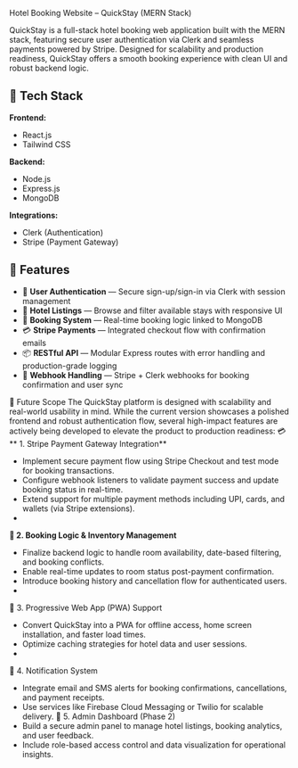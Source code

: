Hotel Booking Website – QuickStay (MERN Stack)

QuickStay is a full-stack hotel booking web application built with the MERN stack, featuring secure user authentication via Clerk
and seamless payments powered by Stripe. Designed for scalability and production readiness, 
QuickStay offers a smooth booking experience with clean UI and robust backend logic.

## 🚀 Tech Stack

**Frontend:**
- React.js
- Tailwind CSS

**Backend:**
- Node.js
- Express.js
- MongoDB

**Integrations:**
- Clerk (Authentication)
- Stripe (Payment Gateway)

## 🔐 Features

- 🔑 **User Authentication** — Secure sign-up/sign-in via Clerk with session management
- 🏨 **Hotel Listings** — Browse and filter available stays with responsive UI
- 📅 **Booking System** — Real-time booking logic linked to MongoDB
- 💳 **Stripe Payments** — Integrated checkout flow with confirmation emails
- 📦 **RESTful API** — Modular Express routes with error handling and production-grade logging
- 📄 **Webhook Handling** — Stripe + Clerk webhooks for booking confirmation and user sync

🚀 Future Scope
The QuickStay platform is designed with scalability and real-world usability in mind. While the current version showcases a polished frontend and robust authentication flow, several high-impact features are actively being developed to elevate the product to production readiness:
💳** 1. Stripe Payment Gateway Integration**
- Implement secure payment flow using Stripe Checkout and test mode for booking transactions.
- Configure webhook listeners to validate payment success and update booking status in real-time.
- Extend support for multiple payment methods including UPI, cards, and wallets (via Stripe extensions).
- 
**🏨 2. Booking Logic & Inventory Management**
- Finalize backend logic to handle room availability, date-based filtering, and booking conflicts.
- Enable real-time updates to room status post-payment confirmation.
- Introduce booking history and cancellation flow for authenticated users.
- 
📲 3. Progressive Web App (PWA) Support
- Convert QuickStay into a PWA for offline access, home screen installation, and faster load times.
- Optimize caching strategies for hotel data and user sessions.
- 
🔔 4. Notification System
- Integrate email and SMS alerts for booking confirmations, cancellations, and payment receipts.
- Use services like Firebase Cloud Messaging or Twilio for scalable delivery.
🧾 5. Admin Dashboard (Phase 2)
- Build a secure admin panel to manage hotel listings, booking analytics, and user feedback.
- Include role-based access control and data visualization for operational insights.

